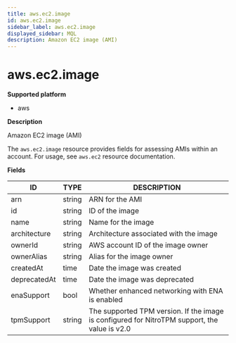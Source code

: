 ```yaml
---
title: aws.ec2.image
id: aws.ec2.image
sidebar_label: aws.ec2.image
displayed_sidebar: MQL
description: Amazon EC2 image (AMI)
---
```


# aws.ec2.image

**Supported platform**

- aws

**Description**

Amazon EC2 image (AMI)

The `aws.ec2.image` resource provides fields for assessing AMIs within an account. For usage, see `aws.ec2` resource documentation.

**Fields**

| ID           | TYPE   | DESCRIPTION                                                                                   |
| ------------ | ------ | --------------------------------------------------------------------------------------------- |
| arn          | string | ARN for the AMI                                                                               |
| id           | string | ID of the image                                                                               |
| name         | string | Name for the image                                                                            |
| architecture | string | Architecture associated with the image                                                        |
| ownerId      | string | AWS account ID of the image owner                                                             |
| ownerAlias   | string | Alias for the image owner                                                                     |
| createdAt    | time   | Date the image was created                                                                    |
| deprecatedAt | time   | Date the image was deprecated                                                                 |
| enaSupport   | bool   | Whether enhanced networking with ENA is enabled                                               |
| tpmSupport   | string | The supported TPM version. If the image is configured for NitroTPM support, the value is v2.0 |
